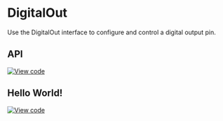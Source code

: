# DigitalOut

Use the DigitalOut interface to configure and control a digital output pin. 

## API

[![View code](https://www.mbed.com/embed/?type=library)](https://docs.mbed.com/docs/mbed-os-api/en/mbed-os-5.4/api/classmbed_1_1DigitalOut.html) 

## Hello World!

[![View code](https://www.mbed.com/embed/?url=https://developer.mbed.org/teams/mbed_example/code/DigitalOut_HelloWorld/)](https://developer.mbed.org/teams/mbed_example/code/DigitalOut_HelloWorld/file/78036976f155/main.cpp) 

